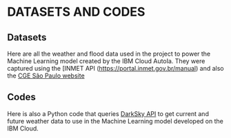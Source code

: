 # DATASETS AND CODES

## Datasets
Here are all the weather and flood data used in the project to power the Machine Learning model created by the IBM Cloud AutoIa. They were captured using the [INMET API (https://portal.inmet.gov.br/manual) and also the [CGE São Paulo website](https://www.cgesp.org/v3/)

## Codes
Here is also a Python code that queries [DarkSky API](https://darksky.net/dev) to get current and future weather data to use in the Machine Learning model developed on the IBM Cloud.
